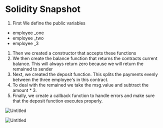 # Solidity Snapshot

1. First We define the public variables
- employee _one
- employee _two
- employee _3
1. Then we created a constructor that accepts these functions
2. We then create the balance function that returns the contracts current balance. This will always return zero because we will return the remained to sender
3. Next, we created the deposit function. This splits the payments evenly between the three employee's in this contract.
4. To deal with the remained we take the msg.value and subtract the amount * 3.
5. Finally, we create a callback function to handle errors and make sure that the deposit function executes properly.

![Untitled](Solidity%20Snapshot%2093c1c0c444474bb9b089d487af3a783a/Untitled.png)

![Untitled](Solidity%20Snapshot%2093c1c0c444474bb9b089d487af3a783a/Untitled%201.png)